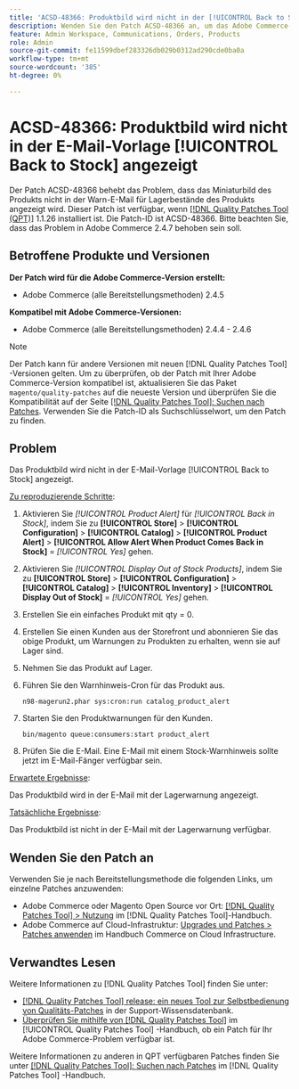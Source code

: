 ```yaml
---
title: 'ACSD-48366: Produktbild wird nicht in der [!UICONTROL Back to Stock] E-Mail-Vorlage angezeigt.'
description: Wenden Sie den Patch ACSD-48366 an, um das Adobe Commerce-Problem zu beheben, bei dem das Miniaturbild des Produkts nicht in der Warn-E-Mail mit dem Lagerbestand des Produkts angezeigt wird.
feature: Admin Workspace, Communications, Orders, Products
role: Admin
source-git-commit: fe11599dbef283326db029b0312ad290cde0ba0a
workflow-type: tm+mt
source-wordcount: '385'
ht-degree: 0%

---
```


# ACSD-48366: Produktbild wird nicht in der E-Mail-Vorlage [!UICONTROL Back to Stock] angezeigt

Der Patch ACSD-48366 behebt das Problem, dass das Miniaturbild des Produkts nicht in der Warn-E-Mail für Lagerbestände des Produkts angezeigt wird. Dieser Patch ist verfügbar, wenn [[!DNL Quality Patches Tool (QPT)]](https://experienceleague.adobe.com/en/docs/commerce-knowledge-base/kb/announcements/commerce-announcements/magento-quality-patches-released-new-tool-to-self-serve-quality-patches) 1.1.26 installiert ist. Die Patch-ID ist ACSD-48366. Bitte beachten Sie, dass das Problem in Adobe Commerce 2.4.7 behoben sein soll.

## Betroffene Produkte und Versionen

**Der Patch wird für die Adobe Commerce-Version erstellt:**

* Adobe Commerce (alle Bereitstellungsmethoden) 2.4.5

**Kompatibel mit Adobe Commerce-Versionen:**

* Adobe Commerce (alle Bereitstellungsmethoden) 2.4.4 - 2.4.6

>[!NOTE]
>
>Der Patch kann für andere Versionen mit neuen [!DNL Quality Patches Tool] -Versionen gelten. Um zu überprüfen, ob der Patch mit Ihrer Adobe Commerce-Version kompatibel ist, aktualisieren Sie das Paket `magento/quality-patches` auf die neueste Version und überprüfen Sie die Kompatibilität auf der Seite [[!DNL Quality Patches Tool]: Suchen nach Patches](https://experienceleague.adobe.com/tools/commerce-quality-patches/index.html). Verwenden Sie die Patch-ID als Suchschlüsselwort, um den Patch zu finden.

## Problem

Das Produktbild wird nicht in der E-Mail-Vorlage [!UICONTROL Back to Stock] angezeigt.

<u>Zu reproduzierende Schritte</u>:

1. Aktivieren Sie *[!UICONTROL Product Alert]* für *[!UICONTROL Back in Stock]*, indem Sie zu **[!UICONTROL Store]** > **[!UICONTROL Configuration]** > **[!UICONTROL Catalog]** > **[!UICONTROL Product Alert]** > **[!UICONTROL Allow Alert When Product Comes Back in Stock]** = *[!UICONTROL Yes]* gehen.
1. Aktivieren Sie *[!UICONTROL Display Out of Stock Products]*, indem Sie zu **[!UICONTROL Store]** > **[!UICONTROL Configuration]** > **[!UICONTROL Catalog]** > **[!UICONTROL Inventory]** > **[!UICONTROL Display Out of Stock]** = *[!UICONTROL Yes]* gehen.
1. Erstellen Sie ein einfaches Produkt mit qty = 0.
1. Erstellen Sie einen Kunden aus der Storefront und abonnieren Sie das obige Produkt, um Warnungen zu Produkten zu erhalten, wenn sie auf Lager sind.
1. Nehmen Sie das Produkt auf Lager.
1. Führen Sie den Warnhinweis-Cron für das Produkt aus.

   ```
   n98-magerun2.phar sys:cron:run catalog_product_alert
   ```

1. Starten Sie den Produktwarnungen für den Kunden.

   ```
   bin/magento queue:consumers:start product_alert
   ```

1. Prüfen Sie die E-Mail. Eine E-Mail mit einem Stock-Warnhinweis sollte jetzt im E-Mail-Fänger verfügbar sein.

<u>Erwartete Ergebnisse</u>:

Das Produktbild wird in der E-Mail mit der Lagerwarnung angezeigt.

<u>Tatsächliche Ergebnisse</u>:

Das Produktbild ist nicht in der E-Mail mit der Lagerwarnung verfügbar.

## Wenden Sie den Patch an

Verwenden Sie je nach Bereitstellungsmethode die folgenden Links, um einzelne Patches anzuwenden:

* Adobe Commerce oder Magento Open Source vor Ort: [[!DNL Quality Patches Tool] > Nutzung](/help/tools/quality-patches-tool/usage.md) im [!DNL Quality Patches Tool]-Handbuch.
* Adobe Commerce auf Cloud-Infrastruktur: [Upgrades und Patches > Patches anwenden](https://experienceleague.adobe.com/docs/commerce-cloud-service/user-guide/develop/upgrade/apply-patches.html) im Handbuch Commerce on Cloud Infrastructure.

## Verwandtes Lesen

Weitere Informationen zu [!DNL Quality Patches Tool] finden Sie unter:

* [[!DNL Quality Patches Tool] release: ein neues Tool zur Selbstbedienung von Qualitäts-Patches](https://experienceleague.adobe.com/en/docs/commerce-knowledge-base/kb/announcements/commerce-announcements/magento-quality-patches-released-new-tool-to-self-serve-quality-patches) in der Support-Wissensdatenbank.
* [Überprüfen Sie mithilfe von  [!DNL Quality Patches Tool]](/help/tools/quality-patches-tool/patches-available-in-qpt/check-patch-for-magento-issue-with-magento-quality-patches.md) im [!UICONTROL Quality Patches Tool] -Handbuch, ob ein Patch für Ihr Adobe Commerce-Problem verfügbar ist.


Weitere Informationen zu anderen in QPT verfügbaren Patches finden Sie unter [[!DNL Quality Patches Tool]: Suchen nach Patches](https://experienceleague.adobe.com/tools/commerce-quality-patches/index.html) im [!DNL Quality Patches Tool] -Handbuch.
